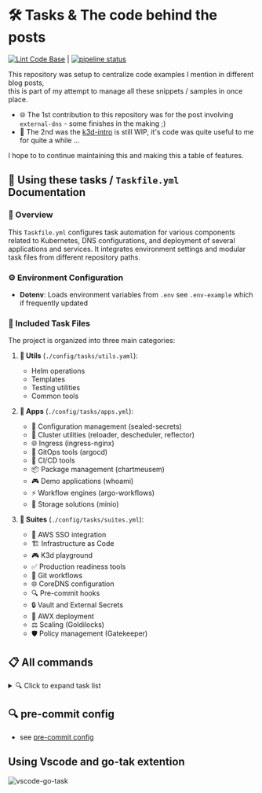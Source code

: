 # 🛠️ Tasks & The code behind the posts

[![Lint Code Base](https://github.com/hagzag/just-do-it/actions/workflows/super-linter.yml/badge.svg)](https://github.com/hagzag/just-do-it/actions/workflows/super-linter.yml) | 
[![pipeline status](https://gitlab.tikalk.dev/tikalk/users/hagzag/code-samples/badges/main/pipeline.svg)](https://gitlab.tikalk.dev/tikalk/users/hagzag/code-samples/-/commits/main)


This repository was setup to centralize code examples I mention in different blog posts,  
this is part of my attempt to manage all these snippets / samples in once place.

- 🌐 The 1st contribution to this repository was for the post involving `external-dns` - some finishes in the making ;)
- 🚀 The 2nd was the [k3d-intro](./config/tasks/suites/k3d-playground/README.md) is still WIP, it's code was quite useful to me for quite a while ...
  
I hope to to continue maintaining this and making this a table of features.

## 📖 Using these tasks / `Taskfile.yml` Documentation

### 🎯 Overview

This `Taskfile.yml` configures task automation for various components related to Kubernetes, DNS configurations, and deployment of several applications and services. It integrates environment settings and modular task files from different repository paths.

### ⚙️ Environment Configuration

- **Dotenv**: Loads environment variables from `.env` see `.env-example` which if frequently updated

### 📁 Included Task Files

The project is organized into three main categories:

1. **🔧 Utils** (`./config/tasks/utils.yaml`):
   - Helm operations
   - Templates
   - Testing utilities
   - Common tools

2. **📱 Apps** (`./config/tasks/apps.yml`):
   - 🔐 Configuration management (sealed-secrets)
   - 🔄 Cluster utilities (reloader, descheduler, reflector)
   - 🌐 Ingress (ingress-nginx)
   - 🚢 GitOps tools (argocd)
   - 🔄 CI/CD tools
   - 📦 Package management (chartmeusem)
   - 🎮 Demo applications (whoami)
   - ⚡ Workflow engines (argo-workflows)
   - 💾 Storage solutions (minio)

3. **🎁 Suites** (`./config/tasks/suites.yml`):
   - 🔑 AWS SSO integration
   - 🏗️ Infrastructure as Code
   - 🎮 K3d playground
   - ✅ Production readiness tools
   - 🔄 Git workflows
   - 🌐 CoreDNS configuration
   - 🔍 Pre-commit hooks
   - 🔒 Vault and External Secrets
   - 🎯 AWX deployment
   - ⚖️ Scaling (Goldilocks)
   - 🛡️ Policy management (Gatekeeper)

## 📋 All commands

<details>
<summary>🔍 Click to expand task list</summary>

```sh
# task --list-all
task: Available tasks for this project:
[... original task list content ...]
```

</details>

## 🔍 pre-commit config

- see [pre-commit config](./config/tasks/suites/pre-commit/README.md)


## Using Vscode and go-tak extention

![vscode-go-task](https://i.imgur.com/ZJn0EO5.png)
